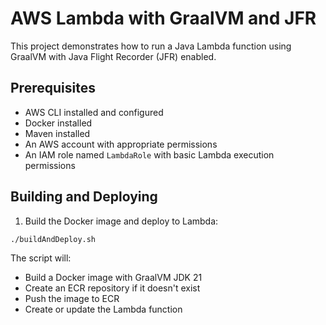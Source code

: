 # AWS Lambda with GraalVM and JFR

This project demonstrates how to run a Java Lambda function using GraalVM with Java Flight Recorder (JFR) enabled.

## Prerequisites

- AWS CLI installed and configured
- Docker installed
- Maven installed
- An AWS account with appropriate permissions
- An IAM role named `LambdaRole` with basic Lambda execution permissions

## Building and Deploying

1. Build the Docker image and deploy to Lambda:
```bash
./buildAndDeploy.sh
```

The script will:
- Build a Docker image with GraalVM JDK 21
- Create an ECR repository if it doesn't exist
- Push the image to ECR
- Create or update the Lambda function


